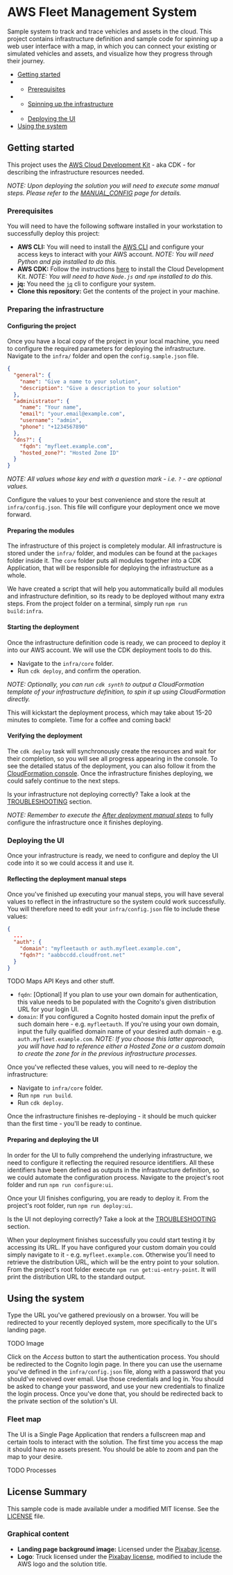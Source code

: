 # AWS Fleet Management System

Sample system to track and trace vehicles and assets in the cloud. This project contains infrastructure definition and sample code for spinning up a web user interface with a map, in which you can connect your existing or simulated vehicles and assets, and visualize how they progress through their journey.

* [Getting started](#getting-started)
* * [Prerequisites](#prerequisites)
* * [Spinning up the infrastructure](#spinning-up-the-infrastructure)
* * [Deploying the UI](#deploying-the-ui)
* [Using the system](#using-the-system)

## Getting started

This project uses the [AWS Cloud Development Kit](https://github.com/awslabs/aws-cdk) - aka CDK - for describing the infrastructure resources needed. 

_NOTE: Upon deploying the solution you will need to execute some manual steps. Please refer to the [MANUAL_CONFIG](./MANUAL_CONFIG.md) page for details._

### Prerequisites

You will need to have the following software installed in your workstation to successfully deploy this project:

* **AWS CLI:** You will need to install the [AWS CLI](https://aws.amazon.com/cli/) and configure your access keys to interact with your AWS account. _NOTE: You will need Python and pip installed to do this._
* **AWS CDK:** Follow the instructions [here](https://github.com/awslabs/aws-cdk) to install the Cloud Development Kit. _NOTE: You will need to have `Node.js` and `npm` installed to do this._
* **jq:** You need the [`jq`](https://stedolan.github.io/jq/) cli to configure your system.
* **Clone this repository:** Get the contents of the project in your machine.

### Preparing the infrastructure

#### Configuring the project

Once you have a local copy of the project in your local machine, you need to configure the required parameters for deploying the infrastructure. Navigate to the `infra/` folder and open the `config.sample.json` file.

```json
{
  "general": {
    "name": "Give a name to your solution",
    "description": "Give a description to your solution"
  },
  "administrator": {
    "name": "Your name",
    "email": "your.email@example.com",
    "username": "admin",
    "phone": "+1234567890"
  },
  "dns?": {
    "fqdn": "myfleet.example.com",
    "hosted_zone?": "Hosted Zone ID"
  }
}
```

_NOTE: All values whose key end with a question mark - i.e. `?` - are optional values._

Configure the values to your best convenience and store the result at `infra/config.json`. This file will configure your deployment once we move forward.

#### Preparing the modules

The infrastructure of this project is completely modular. All infrastructure is stored under the `infra/` folder, and modules can be found at the `packages` folder inside it. The `core` folder puts all modules together into a CDK Application, that will be responsible for deploying the infrastructure as a whole.

We have created a script that will help you autommatically build all modules and infrastructure definition, so its ready to be deployed without many extra steps. From the project folder on a terminal, simply run `npm run build:infra`.

#### Starting the deployment

Once the infrastructure definition code is ready, we can proceed to deploy it into our AWS account. We will use the CDK deployment tools to do this.

* Navigate to the `infra/core` folder.
* Run `cdk deploy`, and confirm the operation.

_NOTE: Optionally, you can run `cdk synth` to output a CloudFormation template of your infrastructure definition, to spin it up using CloudFormation directly._

This will kickstart the deployment process, which may take about 15-20 minutes to complete. Time for a coffee and coming back!

#### Verifying the deployment

The `cdk deploy` task will synchronously create the resources and wait for their completion, so you will see all progress appearing in the console. To see the detailed status of the deployment, you can also follow it from the [CloudFormation console](https://eu-west-1.console.aws.amazon.com/cloudformation/home). Once the infrastructure finishes deploying, we could safely continue to the next steps.

Is your infrastructure not deploying correctly? Take a look at the [TROUBLESHOOTING](./TROUBLESHOOTING.md#failed-during-infrastructure-spin-up) section.

_NOTE: Remember to execute the [After deployment manual steps](./MANUAL_CONFIG.md#after-deployment)_ to fully configure the infrastructure once it finishes deploying.

### Deploying the UI

Once your infrastructure is ready, we need to configure and deploy the UI code into it so we could access it and use it. 

#### Reflecting the deployment manual steps

Once you've finished up executing your manual steps, you will have several values to reflect in the infrastructure so the system could work successfully. You will therefore need to edit your `infra/config.json` file to include these values:

```json
{
  ...
  "auth": {
    "domain": "myfleetauth or auth.myfleet.example.com",
    "fqdn?": "aabbccdd.cloudfront.net"
  }
}
```

TODO Maps API Keys and other stuff.

* `fqdn`: [Optional] If you plan to use your own domain for authentication, this value needs to be populated with the Cognito's given distribution URL for your login UI.
* `domain`: If you configured a Cognito hosted domain input the prefix of such domain here - e.g. `myfleetauth`. If you're using your own domain, input the fully qualified domain name of your desired auth domain - e.g. `auth.myfleet.example.com`. _NOTE: If you choose this latter approach, you will have had to reference either a Hosted Zone or a custom domain to create the zone for in the previous infrastructure processes._

Once you've reflected these values, you will need to re-deploy the infrastructure:

* Navigate to `infra/core` folder.
* Run `npm run build`.
* Run `cdk deploy`.

Once the infrastructure finishes re-deploying - it should be much quicker than the first time - you'll be ready to continue.

#### Preparing and deploying the UI

In order for the UI to fully comprehend the underlying infrastructure, we need to configure it reflecting the required resource identifiers. All these identifiers have been defined as outputs in the infrastructure definition, so we could automate the configuration process. Navigate to the project's root folder and run `npm run configure:ui`.

Once your UI finishes configuring, you are ready to deploy it. From the project's root folder, run `npm run deploy:ui`.

Is the UI not deploying correctly? Take a look at the [TROUBLESHOOTING](./TROUBLESHOOTING.md#failed-during-ui-deployment) section.

When your deployment finishes successfully you could start testing it by accessing its URL. If you have configured your custom domain you could simply navigate to it - e.g. `myfleet.example.com`. Otherwise you'll need to retrieve the distribution URL, which will be the entry point to your solution. From the project's root folder execute `npm run get:ui-entry-point`. It will print the distribution URL to the standard output.

## Using the system

Type the URL you've gathered previously on a browser. You will be redirected to your recently deployed system, more specifically to the UI's landing page. 

TODO Image

Click on the _Access_ button to start the authentication process. You should be redirected to the Cognito login page. In there you can use the username you've defined in the `infra/config.json` file, along with a password that you should've received over email. Use those credentials and log in. You should be asked to change your password, and use your new credentials to finalize the login process. Once you've done that, you should be redirected back to the private section of the solution's UI.

### Fleet map

The UI is a Single Page Application that renders a fullscreen map and certain tools to interact with the solution. The first time you access the map it should have no assets present. You should be able to zoom and pan the map to your desire.

TODO Processes

## License Summary

This sample code is made available under a modified MIT license. See the [LICENSE](./LICENSE.md) file.

### Graphical content

* **Landing page background image:** Licensed under the [Pixabay license](https://pixabay.com/en/service/license/).
* **Logo**: Truck licensed under the [Pixabay license](https://pixabay.com/en/service/license/), modified to include the AWS logo and the solution title.

